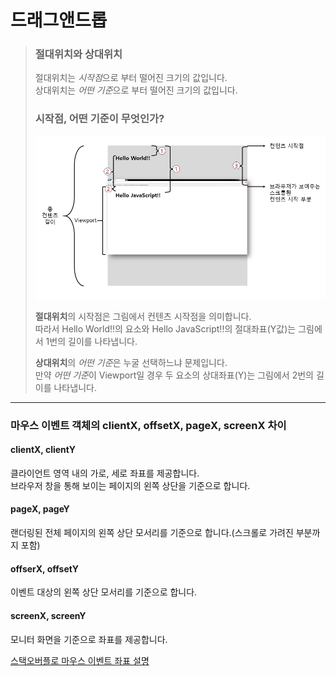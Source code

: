 # 드래그앤드롭

> ### **절대위치**와 **상대위치**
>
> 절대위치는 *시작점*으로 부터 떨어진 크기의 값입니다.  
> 상대위치는 *어떤 기준*으로 부터 떨어진 크기의 값입니다.
>
> ### **시작점, 어떤 기준이 무엇인가?**
>
> <img src="./99E095405C3E1DE303.png" />
>
> **절대위치**의 시작점은 그림에서 컨텐츠 시작점을 의미합니다.  
> 따라서 Hello World!!의 요소와 Hello JavaScript!!의 절대좌표(Y값)는 그림에서 1번의 길이를 나타냅니다.
>
> **상대위치**의 *어떤 기준*은 누굴 선택하느냐 문제입니다.  
> 만약 *어떤 기준*이 Viewport일 경우 두 요소의 상대좌표(Y)는 그림에서 2번의 길이를 나타냅니다.

---

### **마우스 이벤트 객체의 clientX, offsetX, pageX, screenX 차이**

#### clientX, clientY

클라이언트 영역 내의 가로, 세로 좌표를 제공합니다.  
브라우저 창을 통해 보이는 페이지의 왼쪽 상단을 기준으로 합니다.

#### pageX, pageY

랜더링된 전체 페이지의 왼쪽 상단 모서리를 기준으로 합니다.(스크롤로 가려진 부분까지 포함)

#### offserX, offsetY

이벤트 대상의 왼쪽 상단 모서리를 기준으로 합니다.

#### screenX, screenY

모니터 화면을 기준으로 좌표를 제공합니다.

[스택오버플로 마우스 이벤트 좌표 설명](https://stackoverflow.com/questions/6073505/what-is-the-difference-between-screenx-y-clientx-y-and-pagex-y)

